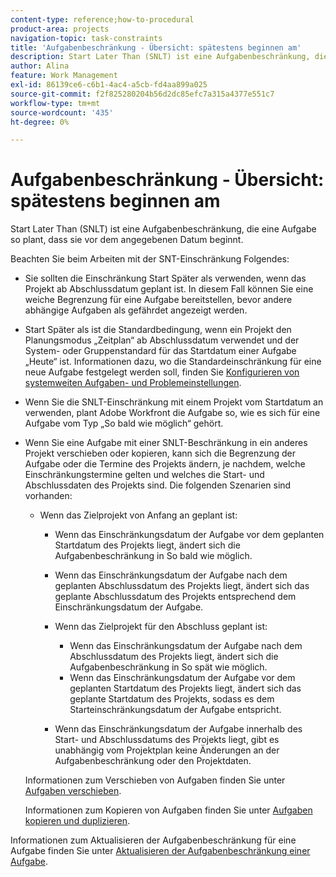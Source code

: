 ```yaml
---
content-type: reference;how-to-procedural
product-area: projects
navigation-topic: task-constraints
title: 'Aufgabenbeschränkung - Übersicht: spätestens beginnen am'
description: Start Later Than (SNLT) ist eine Aufgabenbeschränkung, die eine Aufgabe so plant, dass sie vor dem angegebenen Datum beginnt.
author: Alina
feature: Work Management
exl-id: 86139ce6-c6b1-4ac4-a5cb-fd4aa899a025
source-git-commit: f2f825280204b56d2dc85efc7a315a4377e551c7
workflow-type: tm+mt
source-wordcount: '435'
ht-degree: 0%

---
```


# Aufgabenbeschränkung - Übersicht: spätestens beginnen am

Start Later Than (SNLT) ist eine Aufgabenbeschränkung, die eine Aufgabe so plant, dass sie vor dem angegebenen Datum beginnt.

Beachten Sie beim Arbeiten mit der SNT-Einschränkung Folgendes:

* Sie sollten die Einschränkung Start Später als verwenden, wenn das Projekt ab Abschlussdatum geplant ist. In diesem Fall können Sie eine weiche Begrenzung für eine Aufgabe bereitstellen, bevor andere abhängige Aufgaben als gefährdet angezeigt werden.
* Start Später als ist die Standardbedingung, wenn ein Projekt den Planungsmodus „Zeitplan“ ab Abschlussdatum verwendet und der System- oder Gruppenstandard für das Startdatum einer Aufgabe „Heute“ ist. Informationen dazu, wo die Standardeinschränkung für eine neue Aufgabe festgelegt werden soll, finden Sie [Konfigurieren von systemweiten Aufgaben- und Problemeinstellungen](../../../administration-and-setup/set-up-workfront/configure-system-defaults/set-task-issue-preferences.md).
* Wenn Sie die SNLT-Einschränkung mit einem Projekt vom Startdatum an verwenden, plant Adobe Workfront die Aufgabe so, wie es sich für eine Aufgabe vom Typ „So bald wie möglich“ gehört.
* Wenn Sie eine Aufgabe mit einer SNLT-Beschränkung in ein anderes Projekt verschieben oder kopieren, kann sich die Begrenzung der Aufgabe oder die Termine des Projekts ändern, je nachdem, welche Einschränkungstermine gelten und welches die Start- und Abschlussdaten des Projekts sind. Die folgenden Szenarien sind vorhanden:

   * Wenn das Zielprojekt von Anfang an geplant ist:

      * Wenn das Einschränkungsdatum der Aufgabe vor dem geplanten Startdatum des Projekts liegt, ändert sich die Aufgabenbeschränkung in So bald wie möglich.
      * Wenn das Einschränkungsdatum der Aufgabe nach dem geplanten Abschlussdatum des Projekts liegt, ändert sich das geplante Abschlussdatum des Projekts entsprechend dem Einschränkungsdatum der Aufgabe.

      * Wenn das Zielprojekt für den Abschluss geplant ist:

         * Wenn das Einschränkungsdatum der Aufgabe nach dem Abschlussdatum des Projekts liegt, ändert sich die Aufgabenbeschränkung in So spät wie möglich.
         * Wenn das Einschränkungsdatum der Aufgabe vor dem geplanten Startdatum des Projekts liegt, ändert sich das geplante Startdatum des Projekts, sodass es dem Starteinschränkungsdatum der Aufgabe entspricht.

      * Wenn das Einschränkungsdatum der Aufgabe innerhalb des Start- und Abschlussdatums des Projekts liegt, gibt es unabhängig vom Projektplan keine Änderungen an der Aufgabenbeschränkung oder den Projektdaten.

  Informationen zum Verschieben von Aufgaben finden Sie unter [Aufgaben verschieben](../../../manage-work/tasks/manage-tasks/move-tasks.md).

  Informationen zum Kopieren von Aufgaben finden Sie unter [Aufgaben kopieren und duplizieren](../../../manage-work/tasks/manage-tasks/copy-and-duplicate-tasks.md).

Informationen zum Aktualisieren der Aufgabenbeschränkung für eine Aufgabe finden Sie unter [Aktualisieren der Aufgabenbeschränkung einer Aufgabe](../../../manage-work/tasks/task-constraints/update-task-constraint-of-task.md).

<!--
<div data-mc-conditions="QuicksilverOrClassic.Draft mode">
<h2>Use the Start No Later Than Task Constraint</h2>
<p>(NOTE: replaced with new article linked above) </p>
<p>To update the Task Constraint to Start No Later Than:</p>
<ol>
<li value="1">Go to a task whose Task Constraint you want to update.</li>
<li value="2"> <p data-mc-conditions="QuicksilverOrClassic.Quicksilver">Click the <strong>More</strong> icon <img src="assets/qs-more-icon-on-an-object.png"> next to the task name, then click <strong>Edit</strong>.</p> </li>
<li value="3">In the <strong>Overview</strong> section, expand the <strong>Task Constraint</strong> drop-down menu.</li>
<li value="4"> <p>Select <strong>Start No Later Than</strong>.</p> </li>
<li value="5"> <p>Specify a <strong>Planned Start Date</strong>.</p> <p>This is the date by which the task must start, and not later than this date.</p> </li>
<li value="6">Click <strong>Save Changes</strong>.<br></li>
</ol>
</div>
-->
